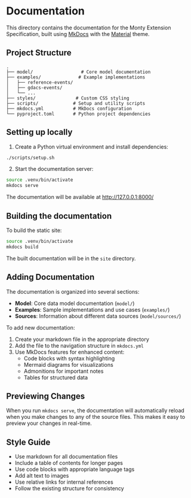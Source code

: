 # Documentation

This directory contains the documentation for the Monty Extension Specification, built using [MkDocs](https://www.mkdocs.org/) with the [Material](https://squidfunk.github.io/mkdocs-material/) theme.

## Project Structure

```
.
├── model/                  # Core model documentation
├── examples/              # Example implementations
│   ├── reference-events/
│   ├── gdacs-events/
│   └── ...
├── styles/               # Custom CSS styling
├── scripts/             # Setup and utility scripts
├── mkdocs.yml           # MkDocs configuration
└── pyproject.toml       # Python project dependencies
```

## Setting up locally

1. Create a Python virtual environment and install dependencies:
```bash
./scripts/setup.sh
```

2. Start the documentation server:
```bash
source .venv/bin/activate
mkdocs serve
```

The documentation will be available at http://127.0.0.1:8000/

## Building the documentation

To build the static site:
```bash
source .venv/bin/activate
mkdocs build
```

The built documentation will be in the `site` directory.

## Adding Documentation

The documentation is organized into several sections:

- **Model**: Core data model documentation (`model/`)
- **Examples**: Sample implementations and use cases (`examples/`)
- **Sources**: Information about different data sources (`model/sources/`)

To add new documentation:

1. Create your markdown file in the appropriate directory
2. Add the file to the navigation structure in `mkdocs.yml`
3. Use MkDocs features for enhanced content:
   - Code blocks with syntax highlighting
   - Mermaid diagrams for visualizations
   - Admonitions for important notes
   - Tables for structured data

## Previewing Changes

When you run `mkdocs serve`, the documentation will automatically reload when you make changes to any of the source files. This makes it easy to preview your changes in real-time.

## Style Guide

- Use markdown for all documentation files
- Include a table of contents for longer pages
- Use code blocks with appropriate language tags
- Add alt text to images
- Use relative links for internal references
- Follow the existing structure for consistency
